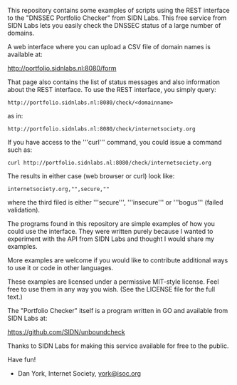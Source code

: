 This repository contains some examples of scripts using the REST interface to the
"DNSSEC Portfolio Checker" from SIDN Labs.  This free service from SIDN Labs lets
you easily check the DNSSEC status of a large number of domains.

A web interface where you can upload a CSV file of domain names is available at:

http://portfolio.sidnlabs.nl:8080/form

That page also contains the list of status messages and also information about the
REST interface.  To use the REST interface, you simply query:

    http://portfolio.sidnlabs.nl:8080/check/<domainname>

as in:

    http://portfolio.sidnlabs.nl:8080/check/internetsociety.org

If you have access to the '''curl''' command, you could issue a command such as:

    curl http://portfolio.sidnlabs.nl:8080/check/internetsociety.org

The results in either case (web browser or curl) look like:

    internetsociety.org,"",secure,""

where the third filed is either '''secure''', '''insecure''' or '''bogus''' (failed validation).

The programs found in this repository are simple examples of how you could use the
interface.  They were written purely because I wanted to experiment with the API
from SIDN Labs and thought I would share my examples.

More examples are welcome if you would like to contribute additional ways to use it
or code in other languages.

These examples are licensed under a permissive MIT-style license. Feel free to use
them in any way you wish. (See the LICENSE file for the full text.)

The "Portfolio Checker" itself is a program written in GO and available from SIDN Labs at:

https://github.com/SIDN/unboundcheck

Thanks to SIDN Labs for making this service available for free to the public.

Have fun!

- Dan York, Internet Society, york@isoc.org

